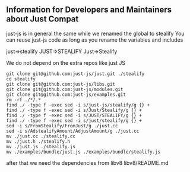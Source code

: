 ## Information for Developers and Maintainers about Just Compat

just-js is in general the same while we renamed the global to stealify
You can reuse just-js code as long as you rename the variables and includes

just=>stealify
JUST=>STEALIFY
Just=>Stealify

We do not depend on the extra repos like just JS

```
git clone git@github.com:just-js/just.git ./stealify
cd stealify
git clone git@github.com:just-js/libs.git
git clone git@github.com:just-js/modules.git
git clone git@github.com:just-js/examples.git
rm -rf ./*/.*
find ./ -type f -exec sed -i s/just-js/stealify/g {} +
find ./ -type f -exec sed -i s/Just/Stealify/g {} +
find ./ -type f -exec sed -i s/JUST/STEALIFY/g {} +
find ./ -type f -exec sed -i s/just/stealify/g {} +
sed -i s/FromStealify/FromJust/g ./just.cc 
sed -i s/AdstealifyAmount/AdjustAmount/g ./just.cc 
mv ./just.cc ./stealify.cc
mv ./just.h ./stealify.h
mv ./just.js ./stealify.js
mv ./examples/bundle/just.js ./examples/bundle/stealify.js 
```

after that we need the dependencies from libv8
libv8/README.md